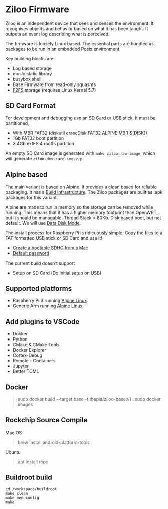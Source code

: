 # Ziloo Firmware

Ziloo is an independent device that sees and senses the environment. It recognises objects and behavior based on what it has been taught. It outputs an event log describing what is perceived.

The firmware is loosely Linux based. The essential parts are bundled as packages to be run in an
embedded Posix environment.

Key building blocks are:

- Log based storage
- muslc static library
- busybox shell
- Base Firmware from read-only squashfs
- [F2FS](https://www.kernel.org/doc/html/latest/filesystems/f2fs.html) storage (requires Linux Kernel 5.7)


## SD Card Format

For development and debugging use an SD Card or USB stick. It must be partitioned,

- With MBR FAT32 (diskutil eraseDisk FAT32 ALPINE MBR $(DISK))
- 1Gb FAT32 boot partition
- 3.4Gb extFS 4 rootfs partition

An empty SD Card image is generated with `make ziloo-raw-image`, which will generate `ziloo-dev-card.img.zip`.



## Alpine based

The main variant is based on [Alpine](https://alpinelinux.org/downloads/). It provides a clean based for reliable packaging. It has a [Build Infrastructure](https://gitlab.alpinelinux.org/alpine).
The Ziloo packages are built as .apk packages for this variant.

Alpine are made to run in memory so the storage can be removed while running. This means that it
has a higher memory footprint than OpenWRT, but it should be managable. Thread Stack = 80Kb.
Disk based boot, but not default. We will use [Data Disk Mode](https://wiki.alpinelinux.org/wiki/Installation#Data_Disk_Mode).

The install process for Raspberry Pi is ridicuously simple. Copy the files to a FAT formatted USB stick
or SD Card and use it!

- [Create a bootable SDHC from a Mac](https://wiki.alpinelinux.org/wiki/Create_a_bootable_SDHC_from_a_Mac)
- [Default password](https://techoverflow.net/2021/01/09/what-is-the-alpine-linux-default-login-password/)

The current build doesn't support

- Setup on SD Card (Do initial setup on USB)


## Supported platforms

- Raspberry Pi 3 running [Alpine Linux](https://alpinelinux.org/downloads/)
- Generic Arm running [Alpine Linux](https://alpinelinux.org/downloads/)


## Add plugins to VSCode

* Docker
* Python
* CMake & CMake Tools
* Docker Explorer
* Cortex-Debug
* Remote - Containers
* Jupyter
* Better TOML

## Docker

> sudo docker build --target base -t thepia/ziloo-base:v1 .
> sudo docker images


## Rockchip Source Compile

Mac OS
> brew install android-platform-tools

Ubuntu
> apt install repo


## Buildroot build

```
cd /workspace/buildroot
make clean
make menuconfig
make
```
